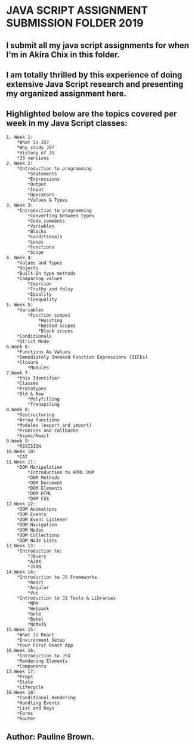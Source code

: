 
# JAVA SCRIPT ASSIGNMENT SUBMISSION FOLDER 2019
## I submit all my java script assignments for when I'm in Akira Chix in this folder.
## I am totally thrilled by this experience of doing extensive Java Script research and presenting my organized assignment here.
## Highlighted below are the topics covered per week in my Java Script classes:
	1. Week 1:
		*What is JS?
		*Why study JS?
		*History of JS
		*JS versions
	2. Week 2:
		*Introduction to programming
			*Statements
			*Expressions
			*Output
			*Input
			*Operators
			*Values & Types
	3. Week 3:
		*Introduction to programming
			*Converting between types
			*Code comments
			*Variables
			*Blocks
			*Conditionals
			*Loops
			*Functions
			*Scope
	4. Week 4:
		*Values and Types
		*Objects
		*Built-In type methods
		*Comparing values
			*Coercion
			*Truthy and falsy
			*Equality
			*Inequality
	5. Week 5:
		*Variables
			*Function scopes
				*Hoisting
				*Nested scopes
				*Block scopes
		*Conditionals
		*Strict Mode
	6.Week 6: 
		*Functions As Values
		*Immediately Invoked Function Expressions (IIFEs)
		*Closure
			*Modules
	7.Week 7: 
		*this Identifier
		*Classes
		*Prototypes
		*Old & New
			*Polyfilling
			*Transpiling
	8.Week 8: 
		*Destructuring
		*Arrow functions
		*Modules (export and import)
		*Promises and callbacks
		*Async/Await
	9.Week 9: 
		*REVISION
	10.Week 10: 
		*CAT
	11.Week 11: 
		*DOM Manipulation
			*Introduction to HTML DOM
			*DOM Methods
			*DOM Document
			*DOM Elements
			*DOM HTML
			*DOM CSS 
	12.Week 12:
		*DOM Animations
		*DOM Events 
		*DOM Event Listener
		*DOM Navigation
		*DOM Nodes 
		*DOM Collections
		*DOM Node Lists
	13.Week 13: 
		*Introduction to: 
			*JQuery
			*AJAX
			*JSON 
	14.Week 14:
		*Introduction to JS Frameworks
			*React 
			*Angular 
			*Vue
		*Introduction to JS Tools & Libraries
			*NPM 
			*Webpack
			*Gulp
			*Babel
			*NodeJS 
	15.Week 15: 
		*What is React
		*Environment Setup
		*Your First React App
	16.Week 16:
		*Introduction to JSX
		*Rendering Elements
		*Components
	17.Week 17:
		*Props
		*State
		*Lifecycle
	18.Week 18:
		*Conditional Rendering
		*Handling Events
		*List and Keys
		*Forms
		*Router

## Author: Pauline Brown.